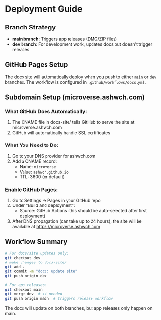 # Deployment Guide

## Branch Strategy

- **main branch**: Triggers app releases (DMG/ZIP files)
- **dev branch**: For development work, updates docs but doesn't trigger releases

## GitHub Pages Setup

The docs site will automatically deploy when you push to either `main` or `dev` branches. The workflow is configured in `.github/workflows/docs.yml`.

## Subdomain Setup (microverse.ashwch.com)

### What GitHub Does Automatically:
1. The CNAME file in docs-site/ tells GitHub to serve the site at microverse.ashwch.com
2. GitHub will automatically handle SSL certificates

### What You Need to Do:
1. Go to your DNS provider for ashwch.com
2. Add a CNAME record:
   - Name: `microverse`
   - Value: `ashwch.github.io`
   - TTL: 3600 (or default)

### Enable GitHub Pages:
1. Go to Settings → Pages in your GitHub repo
2. Under "Build and deployment":
   - Source: GitHub Actions (this should be auto-selected after first deployment)
3. After DNS propagation (can take up to 24 hours), the site will be available at https://microverse.ashwch.com

## Workflow Summary

```bash
# For docs/site updates only:
git checkout dev
# make changes to docs-site/
git add .
git commit -m "docs: update site"
git push origin dev

# For app releases:
git checkout main
git merge dev  # if needed
git push origin main  # triggers release workflow
```

The docs will update on both branches, but app releases only happen on main.